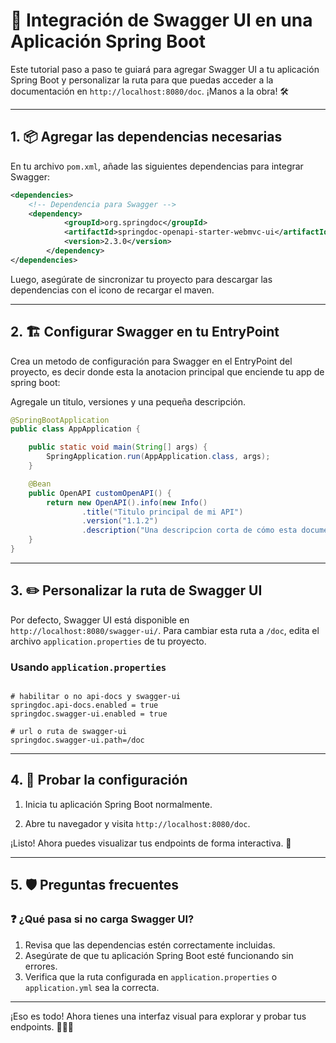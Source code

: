 # 🚀 Integración de Swagger UI en una Aplicación Spring Boot

Este tutorial paso a paso te guiará para agregar Swagger UI a tu aplicación Spring Boot y personalizar la ruta para que puedas acceder a la documentación en `http://localhost:8080/doc`. ¡Manos a la obra! 🛠️

---

## 1. 📦 Agregar las dependencias necesarias

En tu archivo `pom.xml`, añade las siguientes dependencias para integrar Swagger:

```xml
<dependencies>
    <!-- Dependencia para Swagger -->
    <dependency>
			<groupId>org.springdoc</groupId>
			<artifactId>springdoc-openapi-starter-webmvc-ui</artifactId>
			<version>2.3.0</version>
		</dependency>
</dependencies>
```

Luego, asegúrate de sincronizar tu proyecto para descargar las dependencias con el icono de recargar el maven.

---

## 2. 🏗️ Configurar Swagger en tu EntryPoint

Crea un metodo de configuración para Swagger en el EntryPoint del proyecto, es decir donde esta la anotacion principal que enciende tu app de spring boot:

Agregale un titulo, versiones y una pequeña descripción.

```java
@SpringBootApplication
public class AppApplication {

	public static void main(String[] args) {
		SpringApplication.run(AppApplication.class, args);
	}

	@Bean
	public OpenAPI customOpenAPI() {
		return new OpenAPI().info(new Info()
				.title("Titulo principal de mi API")
				.version("1.1.2")
				.description("Una descripcion corta de cómo esta documentada mi API"));
	}
}

```

---

## 3. ✏️ Personalizar la ruta de Swagger UI

Por defecto, Swagger UI está disponible en `http://localhost:8080/swagger-ui/`. Para cambiar esta ruta a `/doc`, edita el archivo `application.properties`  de tu proyecto.

### Usando `application.properties`

```properties

# habilitar o no api-docs y swagger-ui
springdoc.api-docs.enabled = true
springdoc.swagger-ui.enabled = true

# url o ruta de swagger-ui
springdoc.swagger-ui.path=/doc

```
---

## 4. 🧪 Probar la configuración

1. Inicia tu aplicación Spring Boot normalmente.

2. Abre tu navegador y visita `http://localhost:8080/doc`.

¡Listo! Ahora puedes visualizar tus endpoints de forma interactiva. 🎉

---


## 5. 🛡️ Preguntas frecuentes

### ❓ ¿Qué pasa si no carga Swagger UI?
1. Revisa que las dependencias estén correctamente incluidas.
2. Asegúrate de que tu aplicación Spring Boot esté funcionando sin errores.
3. Verifica que la ruta configurada en `application.properties` o `application.yml` sea la correcta.

---

¡Eso es todo! Ahora tienes una interfaz visual para explorar y probar tus endpoints. 🧑‍💻✨
